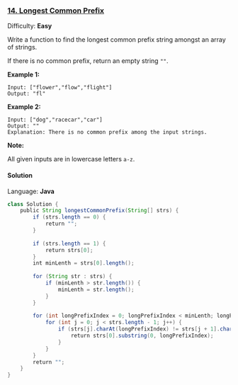 ### [14\. Longest Common Prefix](https://leetcode.com/problems/longest-common-prefix/)

Difficulty: **Easy**


Write a function to find the longest common prefix string amongst an array of strings.

If there is no common prefix, return an empty string `""`.

**Example 1:**

```
Input: ["flower","flow","flight"]
Output: "fl"
```

**Example 2:**

```
Input: ["dog","racecar","car"]
Output: ""
Explanation: There is no common prefix among the input strings.
```

**Note:**

All given inputs are in lowercase letters `a-z`.


#### Solution

Language: **Java**

```java
class Solution {
    public String longestCommonPrefix(String[] strs) {
        if (strs.length == 0) {
            return "";
        }
​
        if (strs.length == 1) {
            return strs[0];
        }
        int minLenth = strs[0].length();
​
        for (String str : strs) {
            if (minLenth > str.length()) {
                minLenth = str.length();
            }
        }
​
        for (int longPrefixIndex = 0; longPrefixIndex < minLenth; longPrefixIndex++) {
            for (int j = 0; j < strs.length - 1; j++) {
                if (strs[j].charAt(longPrefixIndex) != strs[j + 1].charAt(longPrefixIndex)) {
                    return strs[0].substring(0, longPrefixIndex);
                }
            }
        }
        return "";
    }
}
```